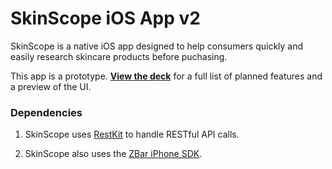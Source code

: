 SkinScope iOS App v2
===========================

SkinScope is a native iOS app designed to help consumers quickly and easily research skincare products before puchasing. 

This app is a prototype. **[View the deck](http://www.slideshare.net/CarlaCrandall/skinscope-ios-app-process-annotated-designs)** for a full list of planned features and a preview of the UI.


### Dependencies

1. SkinScope uses [RestKit](http://restkit.org/) to handle RESTful API calls.

2. SkinScope also uses the [ZBar iPhone SDK](http://zbar.sourceforge.net/iphone/sdkdoc/).